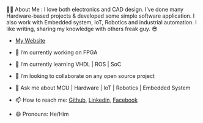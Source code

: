 
👨‍💻 About Me : 
I love both electronics and CAD design. I’ve done many Hardware-based projects & developed some simple software application. I also work with Embedded system, IoT, Robotics and industrial automation. I like writing, sharing my knowledge with others freak guy. 😎
- [My Website](https://www.ahsanslab.ml/)

- 🔭 I’m currently working on FPGA
- 🌱 I’m currently learning VHDL | ROS | SoC
- 👯 I’m looking to collaborate on any open source project
- 💬 Ask me about MCU | Hardware | IoT | Robotics | Embedded System
- 📫 How to reach me: [Github](https://github.com/Ahsan728), [Linkedin](https://www.linkedin.com/in/eeehsan94/), [Facebook](https://www.facebook.com/EEEhsan30/)
- 😄 Pronouns: He/Him

<!---
Ahsan728/Ahsan728 is a ✨ special ✨ repository because its `README.md` (this file) appears on your GitHub profile.
You can click the Preview link to take a look at your changes.
--->
